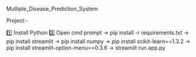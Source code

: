 Mutliple_Disease_Prediction_System


Project:-

1️⃣ Install Python
2️⃣ Open cmd prompt
→ pip install -r requirements.txt
→ pip install streamlit
→ pip install numpy
→ pip install scikit-learn==1.3.2
→ pip install streamlit-option-menu==0.3.6
→ streamlit run app.py

